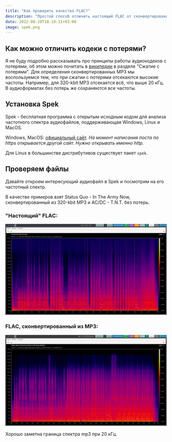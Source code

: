 ```yaml
---
title: "Как проверить качество FLAC?"
description: "Простой способ отличить настоящий FLAC от сконвертированного MP3"
date: 2022-08-28T18:19:11+03:00
image: spek.png
---
```


## Как можно отличить кодеки с потерями?

Я не буду подробно рассказывать про принципы работы аудиокодеков с потерями, об этом можно почитать в [википедии](https://ru.wikipedia.org/wiki/%D0%A1%D0%B6%D0%B0%D1%82%D0%B8%D0%B5_%D0%B0%D1%83%D0%B4%D0%B8%D0%BE%D0%B4%D0%B0%D0%BD%D0%BD%D1%8B%D1%85) в разделе "Сжатие с потерями". Для определения сконвертированных MP3 мы воспользуемся тем, что при сжатии с потерями отсекаются высокие частоты. Например, для 320-kbit MP3 отсекается всё, что выше 20 кГц.
В аудиоформатах без потерь же сохраняются все частоты.

## Установка Spek

Spek - бесплатная программа с открытым исходным кодом для анализа частотного спектра аудиофайлов, поддерживающая Windows, Linux и MacOS.

Windows, MacOS: [официальный сайт](http://spek.cc/). _На момент написания поста по https открывается другой сайт. Нужно открывать именно http._

Для Linux в большинстве дистрибутивов существует пакет `spek`.

## Проверяем файлы

Давайте откроем интересующий аудиофайл в Spek и посмотрим на его частотный спектр.

В качестве примеров взят Status Quo - In The Army Now, сконвертированный из 320-kbit MP3 и AC/DC - T.N.T. без потерь.

### "Настоящий" FLAC:

![Аудиоспектр FLAC](true-flac.png)

### FLAC, сконвертированный из MP3:

![Аудиоспектр MP3](fake-flac.png)

Хорошо заметна граница спектра mp3 при 20 кГц.
